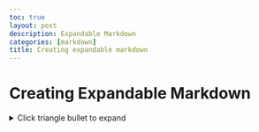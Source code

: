 ```yaml
---
toc: true
layout: post
description: Expandable Markdown
categories: [markdown]
title: Creating expandable markdown
---
```


# Creating Expandable Markdown

<details><summary>Click triangle bullet to expand </summary><p>
* [Googgle](https://www.google.com/)
* [Yahoo](https://www.yahoo.com/)
* [Apple](https://www.apple.com/)
</p></details>